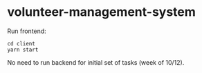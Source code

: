 # volunteer-management-system

Run frontend:
```
cd client
yarn start
```
No need to run backend for initial set of tasks (week of 10/12).
